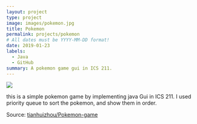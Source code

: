 ```yaml
---
layout: project
type: project
image: images/pokemon.jpg
title: Pokemon
permalink: projects/pokemon
# All dates must be YYYY-MM-DD format!
date: 2019-01-23
labels:
  - Java
  - GitHub
summary: A pokemon game gui in ICS 211.
---
```


<img class="ui medium right floated rounded image" src="../images/vacay-home-page.png">

this is a simple pokemon game by implementing java Gui in ICS 211. I used priority queue to sort the pokemon, and show them in order. 

 
 
Source: <a href="https://github.com/tianhuizhou/Pokemon-game"><i class="large github icon"></i>tianhuizhou/Pokemon-game</a>
